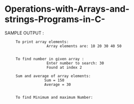 # Operations-with-Arrays-and-strings-Programs-in-C-


SAMPLE OUTPUT :

         To print array elements:
                       Array elements are: 10 20 30 40 50 


         To find number in given array :
                       Enter number to search: 30
                       Found at index 2

         Sum and average of array elements:
                      Sum = 150
                      Average = 30


         To find Minimum and maximum Number:
